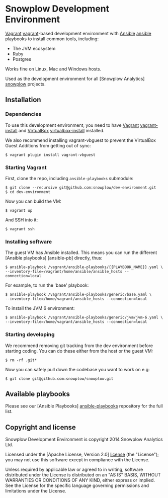 # Snowplow Development Environment

[Vagrant] [vagrant]-based development environment with [Ansible] [ansible] playbooks to install common tools, including:

* The JVM ecosystem
* Ruby
* Postgres

Works fine on Linux, Mac and Windows hosts.

Used as the development environment for all [Snowplow Analytics] [snowplow] projects.

## Installation

### Dependencies

To use this development environment, you need to have [Vagrant] [vagrant-install] and [VirtualBox] [virtualbox-install] installed.

We also recommend installing vagrant-vbguest to prevent the VirtualBox Guest Additions from getting out of sync:

	$ vagrant plugin install vagrant-vbguest

### Starting Vagrant

First, clone the repo, including `ansible-playbooks` submodule:

	$ git clone --recursive git@github.com:snowplow/dev-environment.git
	$ cd dev-environment

Now you can build the VM:

	$ vagrant up

And SSH into it:

	$ vagrant ssh

### Installing software

The guest VM has Ansible installed. This means you can run the different [Ansible playbooks] [ansible-pb] directly, thus:

```
$ ansible-playbook /vagrant/ansible-playbooks/{{PLAYBOOK_NAME}}.yaml \
--inventory-file=/vagrant/home/ansible/ansible_hosts --connection=local
```

For example, to run the 'base' playbook:

```
$ ansible-playbook /vagrant/ansible-playbooks/generic/base.yaml \
--inventory-file=/home/vagrant/ansible_hosts --connection=local
```

To install the JVM 6 environment:

```
$ ansible-playbook /vagrant/ansible-playbooks/generic/jvm/jvm-6.yaml \
--inventory-file=/home/vagrant/ansible_hosts --connection=local
```

### Starting developing

We recommend removing git tracking from the dev environment before starting coding. You can do these either from the host or the guest VM:

    $ rm -rf .git*

Now you can safely pull down the codebase you want to work on e.g:

    $ git clone git@github.com:snowplow/snowplow.git

## Available playbooks

Please see our [Ansible Playbooks] [ansible-playbooks] repository for the full list.

## Copyright and license

Snowplow Development Environment is copyright 2014 Snowplow Analytics Ltd.

Licensed under the [Apache License, Version 2.0] [license] (the "License");
you may not use this software except in compliance with the License.

Unless required by applicable law or agreed to in writing, software
distributed under the License is distributed on an "AS IS" BASIS,
WITHOUT WARRANTIES OR CONDITIONS OF ANY KIND, either express or implied.
See the License for the specific language governing permissions and
limitations under the License.

[vagrant]: http://vagrantup.com
[vagrant-install]: http://docs.vagrantup.com/v2/installation/index.html
[virtualbox]: https://www.virtualbox.org
[virtualbox-install]: https://www.virtualbox.org/wiki/Downloads
[ansible]: http://www.ansibleworks.com/

[snowplow]: http://snowplowanalytics.com

[ansible-playbooks]: https://github.com/snowplow/ansible-playbooks

[license]: http://www.apache.org/licenses/LICENSE-2.0
